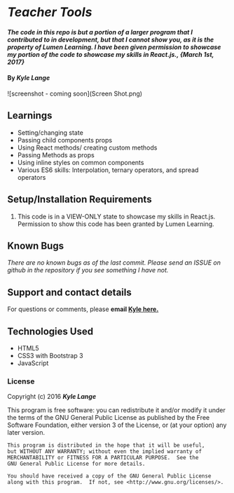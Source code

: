 # _Teacher Tools_

#### _The code in this repo is but a portion of a larger program that I contributed to in development, but that I cannot show you, as it is the property of Lumen Learning.  I have been given permission to showcase my portion of the code to showcase my skills in React.js., {March 1st, 2017}_

#### By _**Kyle Lange**_

![screenshot - coming soon](Screen Shot.png)


## Learnings

* Setting/changing state
* Passing child components props
* Using React methods/ creating custom methods
* Passing Methods as props
* Using inline styles on common components
* Various ES6 skills: Interpolation, ternary operators, and spread operators

## Setup/Installation Requirements

1. This code is in a VIEW-ONLY state to showcase my skills in React.js.  Permission to show this code has been granted by Lumen Learning.

## Known Bugs

_There are no known bugs as of the last commit. Please send an ISSUE on github in the repository if you see something I have not._

## Support and contact details

For questions or comments, please __email  [Kyle here.](baronsintrees@gmail.com)__

## Technologies Used

* HTML5
* CSS3 with Bootstrap 3
* JavaScript

### License

Copyright (c) 2016 **_Kyle Lange_**

This program is free software: you can redistribute it and/or modify
    it under the terms of the GNU General Public License as published by
    the Free Software Foundation, either version 3 of the License, or
    (at your option) any later version.

    This program is distributed in the hope that it will be useful,
    but WITHOUT ANY WARRANTY; without even the implied warranty of
    MERCHANTABILITY or FITNESS FOR A PARTICULAR PURPOSE.  See the
    GNU General Public License for more details.

    You should have received a copy of the GNU General Public License
    along with this program.  If not, see <http://www.gnu.org/licenses/>.
